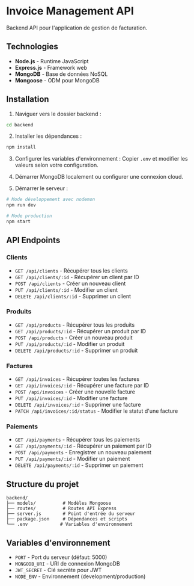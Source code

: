 
# Invoice Management API

Backend API pour l'application de gestion de facturation.

## Technologies

- **Node.js** - Runtime JavaScript
- **Express.js** - Framework web
- **MongoDB** - Base de données NoSQL
- **Mongoose** - ODM pour MongoDB

## Installation

1. Naviguer vers le dossier backend :
```bash
cd backend
```

2. Installer les dépendances :
```bash
npm install
```

3. Configurer les variables d'environnement :
Copier `.env` et modifier les valeurs selon votre configuration.

4. Démarrer MongoDB localement ou configurer une connexion cloud.

5. Démarrer le serveur :
```bash
# Mode développement avec nodemon
npm run dev

# Mode production
npm start
```

## API Endpoints

### Clients
- `GET /api/clients` - Récupérer tous les clients
- `GET /api/clients/:id` - Récupérer un client par ID
- `POST /api/clients` - Créer un nouveau client
- `PUT /api/clients/:id` - Modifier un client
- `DELETE /api/clients/:id` - Supprimer un client

### Produits
- `GET /api/products` - Récupérer tous les produits
- `GET /api/products/:id` - Récupérer un produit par ID
- `POST /api/products` - Créer un nouveau produit
- `PUT /api/products/:id` - Modifier un produit
- `DELETE /api/products/:id` - Supprimer un produit

### Factures
- `GET /api/invoices` - Récupérer toutes les factures
- `GET /api/invoices/:id` - Récupérer une facture par ID
- `POST /api/invoices` - Créer une nouvelle facture
- `PUT /api/invoices/:id` - Modifier une facture
- `DELETE /api/invoices/:id` - Supprimer une facture
- `PATCH /api/invoices/:id/status` - Modifier le statut d'une facture

### Paiements
- `GET /api/payments` - Récupérer tous les paiements
- `GET /api/payments/:id` - Récupérer un paiement par ID
- `POST /api/payments` - Enregistrer un nouveau paiement
- `PUT /api/payments/:id` - Modifier un paiement
- `DELETE /api/payments/:id` - Supprimer un paiement

## Structure du projet

```
backend/
├── models/          # Modèles Mongoose
├── routes/          # Routes API Express
├── server.js        # Point d'entrée du serveur
├── package.json     # Dépendances et scripts
└── .env            # Variables d'environnement
```

## Variables d'environnement

- `PORT` - Port du serveur (défaut: 5000)
- `MONGODB_URI` - URI de connexion MongoDB
- `JWT_SECRET` - Clé secrète pour JWT
- `NODE_ENV` - Environnement (development/production)
